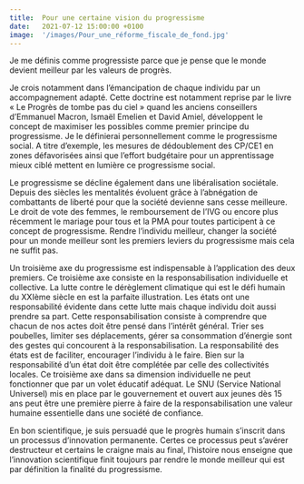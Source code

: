 ```yaml
---
title:  Pour une certaine vision du progressisme
date:   2021-07-12 15:00:00 +0100
image:  '/images/Pour_une_réforme_fiscale_de_fond.jpg'
---
```

Je me définis comme progressiste parce que je pense que le monde devient meilleur par les valeurs de progrès. 


Je crois notamment dans l’émancipation de chaque individu par un accompagnement adapté. Cette doctrine est notamment reprise par le livre « Le Progrès de tombe pas du ciel » quand les anciens conseillers d’Emmanuel Macron, Ismaël Emelien et David Amiel, développent le concept de maximiser les possibles comme premier principe du progressisme. Je le définierai personnellement comme le progressisme social. A titre d’exemple, les mesures de dédoublement des CP/CE1 en zones défavorisées ainsi que l’effort budgétaire pour un apprentissage mieux ciblé mettent en lumière ce progressisme social.


Le progressisme se décline également dans une libéralisation sociétale. Depuis des siècles les mentalités évoluent grâce à l’abnégation de combattants de liberté pour que la société devienne sans cesse meilleure. Le droit de vote des femmes, le remboursement de l’IVG ou encore plus récemment le mariage pour tous et la PMA pour toutes participent à ce concept de progressisme. Rendre l’individu meilleur, changer la société pour un monde meilleur sont les premiers leviers du progressisme mais cela ne suffit pas.


Un troisième axe du progressisme est indispensable à l’application des deux premiers. Ce troisième axe consiste en la responsabilisation individuelle et collective. La lutte contre le dérèglement climatique qui est le défi humain du XXIème siècle en est la parfaite illustration. Les états ont une responsabilité évidente dans cette lutte mais chaque individu doit aussi prendre sa part. Cette responsabilisation consiste à comprendre que chacun de nos actes doit être pensé dans l’intérêt général. Trier ses poubelles, limiter ses déplacements, gérer sa consommation d’énergie sont des gestes qui concourent à la responsabilisation. La responsabilité des états est de faciliter, encourager l’individu à le faire. Bien sur la responsabilité d’un état doit être complétée par celle des collectivités locales. Ce troisième axe dans sa dimension individuelle ne peut fonctionner que par un volet éducatif adéquat. Le SNU (Service National Universel) mis en place par le gouvernement et ouvert aux jeunes dès 15 ans peut être une première pierre à faire de la responsabilisation une valeur humaine essentielle dans une société de confiance.


En bon scientifique, je suis persuadé que le progrès humain s’inscrit dans un processus d’innovation permanente. Certes ce processus peut s’avérer destructeur et certains le craigne mais au final, l’histoire nous enseigne que l’innovation scientifique finit toujours par rendre le monde meilleur qui est par définition la finalité du progressisme.